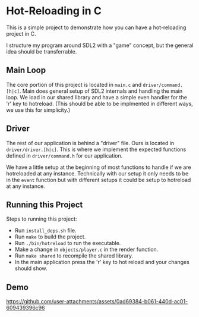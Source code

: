 # Hot-Reloading in C

This is a simple project to demonstrate how you can have a hot-reloading project in C.

I structure my program around SDL2 with a "game" concept, but the general idea should be transferrable.

## Main Loop

The core portion of this project is located in `main.c` and `driver/command.[h|c]`.
Main does general setup of SDL2 internals and handling the main loop.
We load in our shared library and have a simple even handler for the 'r' key to hotreload. (This should be able to be implmented in different ways, we use this for simplicity.)

## Driver

The rest of our application is behind a "driver" file. Ours is located in `driver/driver.[h|c]`.
This is where we implement the expected functions defined in `driver/command.h` for our application.

We have a little setup at the beginning of most functions to handle if we are hotreloaded at any instance.
Technically with our setup it only needs to be in the `event` function but with different setups it could be setup
to hotreload at any instance.

## Running this Project

Steps to running this project:
- Run `install_deps.sh` file.
- Run `make` to build the project.
- Run `./bin/hotreload` to run the executable.
- Make a change in `objects/player.c` in the render function.
- Run `make shared` to recompile the shared library.
- In the main application press the 'r' key to hot reload and your changes should show.

## Demo

https://github.com/user-attachments/assets/0ad69384-b061-440d-ac01-609439396c96
